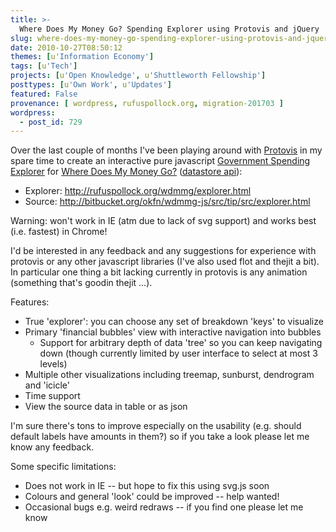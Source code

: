 ```yaml
---
title: >-
  Where Does My Money Go? Spending Explorer using Protovis and jQuery
slug: where-does-my-money-go-spending-explorer-using-protovis-and-jquery
date: 2010-10-27T08:50:12
themes: [u'Information Economy']
tags: [u'Tech']
projects: [u'Open Knowledge', u'Shuttleworth Fellowship']
posttypes: [u'Own Work', u'Updates']
featured: False
provenance: [ wordpress, rufuspollock.org, migration-201703 ]
wordpress:
  - post_id: 729
---
```


Over the last couple of months I've been playing around with [Protovis][] in my spare time to create an interactive pure javascript [Government Spending
Explorer](http://rufuspollock.org/wdmmg/explorer.html) for [Where Does My Money Go?][] ([datastore api][datastore]):

[Protovis]: http://vis.stanford.edu/protovis/

  * Explorer: <http://rufuspollock.org/wdmmg/explorer.html>
  * Source: <http://bitbucket.org/okfn/wdmmg-js/src/tip/src/explorer.html>

Warning: won't work in IE (atm due to lack of svg support) and works
best (i.e. fastest) in Chrome!

I'd be interested in any feedback and any suggestions for experience with protovis or any other javascript libraries (I've also used flot and thejit a bit). In particular one thing a bit lacking currently in protovis is any animation (something that's goodin thejit ...).

Features:

 * True 'explorer': you can choose any set of breakdown 'keys' to visualize
 * Primary 'financial bubbles' view with interactive navigation into bubbles
   * Support for arbitrary depth of data 'tree' so you can keep
navigating down (though currently limited by user interface to select
at most 3 levels)
 * Multiple other visualizations including treemap, sunburst,
dendrogram and 'icicle'
 * Time support
 * View the source data in table or as json

I'm sure there's tons to improve especially on the usability (e.g.
should default labels have amounts in them?) so if you take a look
please let me know any feedback.

Some specific limitations:

 * Does not work in IE -- but hope to fix this using svg.js soon
 * Colours and general 'look' could be improved -- help wanted!
 * Occasional bugs e.g. weird redraws -- if you find one please let me know

[Where Does My Money Go?]: http://wheredoesmymoneygo.org/
[datastore]: http://data.wheredoesmymoneygo.org/api/

